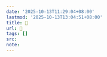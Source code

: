 ```yaml
---
date: '2025-10-13T11:29:04+08:00'
lastmod: '2025-10-13T13:04:51+08:00'
title: 󰟽
url: 󰟽
tags: []
src:
note:
---
```

